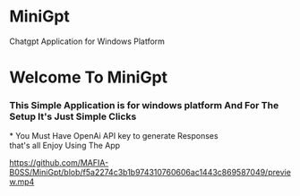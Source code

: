 # MiniGpt
Chatgpt Application for Windows Platform
<h1>Welcome To MiniGpt</h1>
<h3>This Simple Application is for windows platform And For The Setup It's Just Simple Clicks</h3>
* You Must Have OpenAi API key to generate Responses</br>
that's all Enjoy Using The App

https://github.com/MAFIA-B0SS/MiniGpt/blob/f5a2274c3b1b974310760606ac1443c869587049/preview.mp4
